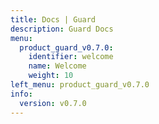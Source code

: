 ```yaml
---
title: Docs | Guard
description: Guard Docs
menu:
  product_guard_v0.7.0:
    identifier: welcome
    name: Welcome
    weight: 10
left_menu: product_guard_v0.7.0
info:
  version: v0.7.0
---
```


